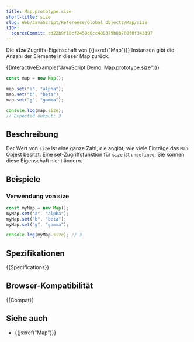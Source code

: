 ```yaml
---
title: Map.prototype.size
short-title: size
slug: Web/JavaScript/Reference/Global_Objects/Map/size
l10n:
  sourceCommit: cd22b9f18cf2450c0cc488379b8b780f0f343397
---
```


Die **`size`** Zugriffs-Eigenschaft von {{jsxref("Map")}} Instanzen gibt die Anzahl der Elemente in dieser Map zurück.

{{InteractiveExample("JavaScript Demo: Map.prototype.size")}}

```js interactive-example
const map = new Map();

map.set("a", "alpha");
map.set("b", "beta");
map.set("g", "gamma");

console.log(map.size);
// Expected output: 3
```

## Beschreibung

Der Wert von `size` ist eine ganze Zahl, die angibt, wie viele Einträge das `Map` Objekt besitzt. Eine set-Zugriffsfunktion für `size` ist `undefined`; Sie können diese Eigenschaft nicht ändern.

## Beispiele

### Verwendung von size

```js
const myMap = new Map();
myMap.set("a", "alpha");
myMap.set("b", "beta");
myMap.set("g", "gamma");

console.log(myMap.size); // 3
```

## Spezifikationen

{{Specifications}}

## Browser-Kompatibilität

{{Compat}}

## Siehe auch

- {{jsxref("Map")}}
